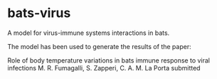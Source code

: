 # bats-virus
A model for virus-immune systems interactions in bats.

The model has been used to generate the results of the paper:

Role of body temperature variations in bats immune response to viral infections
M. R. Fumagalli, S. Zapperi, C. A. M. La Porta
submitted

